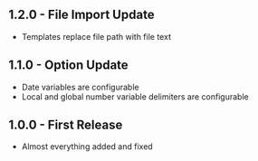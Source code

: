 ## 1.2.0 - File Import Update
* Templates replace file path with file text

## 1.1.0 - Option Update
* Date variables are configurable
* Local and global number variable delimiters are configurable

## 1.0.0 - First Release
* Almost everything added and fixed
